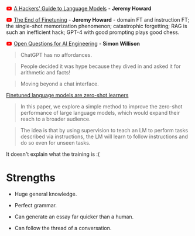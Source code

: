 ![YouTube logo](yt.png)
[A Hackers' Guide to Language Models](https://www.youtube.com/watch?v=jkrNMKz9pWU) -
**Jeremy Howard**

![YouTube logo](yt.png)
[The End of Finetuning](https://www.youtube.com/watch?v=5Sze3kHAZqE) -
**Jeremy Howard** - domain FT and instruction FT;
the single-shot memorization phenomenon;
catastrophic forgetting;
RAG is such an inefficient hack;
GPT-4 with good prompting plays good chess.

![YouTube logo](yt.png)
[Open Questions for AI Engineering](https://www.youtube.com/watch?v=qw4PrtyvJI0&t=24953s) -
**Simon Willison**

> ChatGPT has no affordances.

> People decided it was hype because they dived in and asked it for arithmetic and facts!

> Moving beyond a chat interface.

[Finetuned language models are zero-shot learners](https://openreview.net/pdf?id=gEZrGCozdqR)

> In this paper, we explore a simple method to improve the zero-shot performance of large language
models, which would expand their reach to a broader audience.

> The idea is that by using supervision to teach an LM to perform tasks described via
instructions, the LM will learn to follow instructions and do so even for unseen tasks.

It doesn't explain what the training is :(

# Strengths

+ Huge general knowledge.

+ Perfect grammar.

+ Can generate an essay far quicker than a human.

+ Can follow the thread of a conversation.
